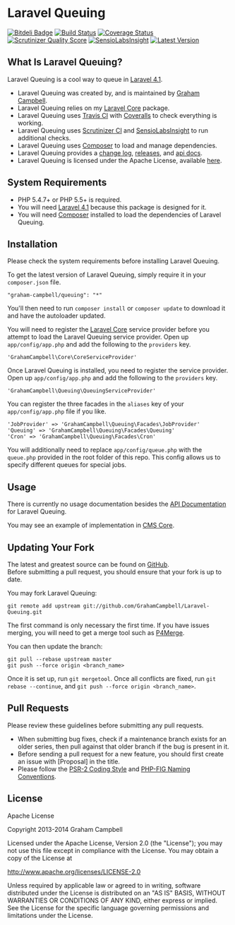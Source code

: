 Laravel Queuing
===============


[![Bitdeli Badge](https://d2weczhvl823v0.cloudfront.net/GrahamCampbell/Laravel-Queuing/trend.png)](https://bitdeli.com/free "Bitdeli Badge")
[![Build Status](https://travis-ci.org/GrahamCampbell/Laravel-Queuing.png)](https://travis-ci.org/GrahamCampbell/Laravel-Queuing)
[![Coverage Status](https://coveralls.io/repos/GrahamCampbell/Laravel-Queuing/badge.png)](https://coveralls.io/r/GrahamCampbell/Laravel-Queuing)
[![Scrutinizer Quality Score](https://scrutinizer-ci.com/g/GrahamCampbell/Laravel-Queuing/badges/quality-score.png?s=8aa8514610dfe89cd32922515c7ed35d0901bdd9)](https://scrutinizer-ci.com/g/GrahamCampbell/Laravel-Queuing)
[![SensioLabsInsight](https://insight.sensiolabs.com/projects/75cb257f-5622-49a1-aff1-eba21c2487e2/mini.png)](https://insight.sensiolabs.com/projects/75cb257f-5622-49a1-aff1-eba21c2487e2)
[![Latest Version](https://poser.pugx.org/graham-campbell/queuing/v/stable.png)](https://packagist.org/packages/graham-campbell/queuing)


## What Is Laravel Queuing?

Laravel Queuing is a cool way to queue in [Laravel 4.1](http://laravel.com).  

* Laravel Queuing was created by, and is maintained by [Graham Campbell](https://github.com/GrahamCampbell).  
* Laravel Queuing relies on my [Laravel Core](https://github.com/GrahamCampbell/Laravel-Core) package.  
* Laravel Queuing uses [Travis CI](https://travis-ci.org/GrahamCampbell/Laravel-Queuing) with [Coveralls](https://coveralls.io/r/GrahamCampbell/Laravel-Queuing) to check everything is working.  
* Laravel Queuing uses [Scrutinizer CI](https://scrutinizer-ci.com/g/GrahamCampbell/Laravel-Queuing) and [SensioLabsInsight](https://insight.sensiolabs.com/projects/75cb257f-5622-49a1-aff1-eba21c2487e2) to run additional checks.  
* Laravel Queuing uses [Composer](https://getcomposer.org) to load and manage dependencies.  
* Laravel Queuing provides a [change log](https://github.com/GrahamCampbell/Laravel-Queuing/blob/master/CHANGELOG.md), [releases](https://github.com/GrahamCampbell/Laravel-Queuing/releases), and [api docs](http://grahamcampbell.github.io/Laravel-Queuing).  
* Laravel Queuing is licensed under the Apache License, available [here](https://github.com/GrahamCampbell/Laravel-Queuing/blob/master/LICENSE.md).  


## System Requirements

* PHP 5.4.7+ or PHP 5.5+ is required.
* You will need [Laravel 4.1](http://laravel.com) because this package is designed for it.  
* You will need [Composer](https://getcomposer.org) installed to load the dependencies of Laravel Queuing.  


## Installation

Please check the system requirements before installing Laravel Queuing.  

To get the latest version of Laravel Queuing, simply require it in your `composer.json` file.  

`"graham-campbell/queuing": "*"`  

You'll then need to run `composer install` or `composer update` to download it and have the autoloader updated.  

You will need to register the [Laravel Core](https://github.com/GrahamCampbell/Laravel-Core) service provider before you attempt to load the Laravel Queuing service provider. Open up `app/config/app.php` and add the following to the `providers` key.  

`'GrahamCampbell\Core\CoreServiceProvider'`  

Once Laravel Queuing is installed, you need to register the service provider. Open up `app/config/app.php` and add the following to the `providers` key.  

`'GrahamCampbell\Queuing\QueuingServiceProvider'`  

You can register the three facades in the `aliases` key of your `app/config/app.php` file if you like.  

`'JobProvider' => 'GrahamCampbell\Queuing\Facades\JobProvider'`  
`'Queuing' => 'GrahamCampbell\Queuing\Facades\Queuing'`  
`'Cron' => 'GrahamCampbell\Queuing\Facades\Cron'`  

You will additionally need to replace `app/config/queue.php` with the `queue.php` provided in the root folder of this repo. This config allows us to specify different queues for special jobs.  


## Usage

There is currently no usage documentation besides the [API Documentation](http://grahamcampbell.github.io/Laravel-Queuing
) for Laravel Queuing.  

You may see an example of implementation in [CMS Core](https://github.com/GrahamCampbell/CMS-Core).  


## Updating Your Fork

The latest and greatest source can be found on [GitHub](https://github.com/GrahamCampbell/Laravel-Queuing).  
Before submitting a pull request, you should ensure that your fork is up to date.  

You may fork Laravel Queuing:  

    git remote add upstream git://github.com/GrahamCampbell/Laravel-Queuing.git

The first command is only necessary the first time. If you have issues merging, you will need to get a merge tool such as [P4Merge](http://perforce.com/product/components/perforce_visual_merge_and_diff_tools).  

You can then update the branch:  

    git pull --rebase upstream master
    git push --force origin <branch_name>

Once it is set up, run `git mergetool`. Once all conflicts are fixed, run `git rebase --continue`, and `git push --force origin <branch_name>`.  


## Pull Requests

Please review these guidelines before submitting any pull requests.  

* When submitting bug fixes, check if a maintenance branch exists for an older series, then pull against that older branch if the bug is present in it.  
* Before sending a pull request for a new feature, you should first create an issue with [Proposal] in the title.  
* Please follow the [PSR-2 Coding Style](https://github.com/php-fig/fig-standards/blob/master/accepted/PSR-2-coding-style-guide.md) and [PHP-FIG Naming Conventions](https://github.com/php-fig/fig-standards/blob/master/bylaws/002-psr-naming-conventions.md).  


## License

Apache License  

Copyright 2013-2014 Graham Campbell  

Licensed under the Apache License, Version 2.0 (the "License");
you may not use this file except in compliance with the License.
You may obtain a copy of the License at  

 http://www.apache.org/licenses/LICENSE-2.0  

Unless required by applicable law or agreed to in writing, software
distributed under the License is distributed on an "AS IS" BASIS,
WITHOUT WARRANTIES OR CONDITIONS OF ANY KIND, either express or implied.
See the License for the specific language governing permissions and
limitations under the License.  
